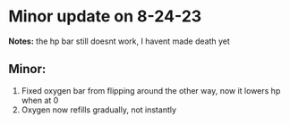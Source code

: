 # Minor update on 8-24-23
**Notes:** the hp bar still doesnt work, I havent made death yet

## Minor:
1. Fixed oxygen bar from flipping around the other way, now it lowers hp when at 0
2. Oxygen now refills gradually, not instantly